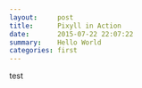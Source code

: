 ```yaml
---
layout:     post
title:      Pixyll in Action
date:       2015-07-22 22:07:22
summary:    Hello World
categories: first
---
```


test